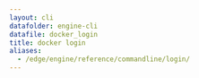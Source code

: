 ```yaml
---
layout: cli
datafolder: engine-cli
datafile: docker_login
title: docker login
aliases:
  - /edge/engine/reference/commandline/login/
---
```

<!--
This page is automatically generated from Docker's source code. If you want to
suggest a change to the text that appears here, open a ticket or pull request
in the source repository on GitHub:

https://github.com/docker/cli
-->
